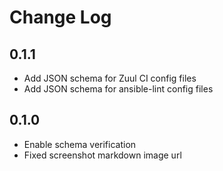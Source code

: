 # Change Log

## 0.1.1

- Add JSON schema for Zuul CI config files
- Add JSON schema for ansible-lint config files

## 0.1.0

- Enable schema verification
- Fixed screenshot markdown image url
